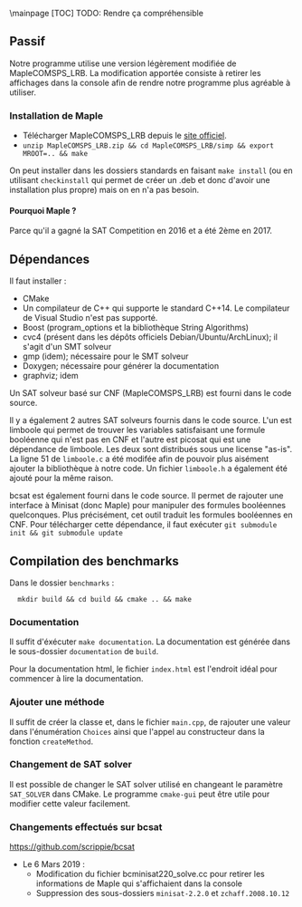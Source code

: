 \mainpage
[TOC]
TODO: Rendre ça compréhensible
## Passif
Notre programme utilise une version légèrement modifiée de MapleCOMSPS_LRB. La modification apportée consiste à retirer les affichages dans la console afin de rendre notre programme plus agréable à utiliser.

### Installation de Maple
  * Télécharger MapleCOMSPS_LRB depuis le [site officiel](https://sites.google.com/a/gsd.uwaterloo.ca/maplesat/maplesat).
  * `unzip MapleCOMSPS_LRB.zip && cd MapleCOMSPS_LRB/simp && export MROOT=.. && make`

On peut installer dans les dossiers standards en faisant `make install` (ou en utilisant `checkinstall` qui permet de créer un .deb et donc d'avoir une installation plus propre) mais on en n'a pas besoin.

#### Pourquoi Maple ?
Parce qu'il a gagné la SAT Competition en 2016 et a été 2ème en 2017.

## Dépendances
Il faut installer :
  - CMake
  - Un compilateur de C++ qui supporte le standard C++14. Le compilateur de Visual Studio n'est pas supporté.
  - Boost (program_options et la bibliothèque String Algorithms)
  - cvc4 (présent dans les dépôts officiels Debian/Ubuntu/ArchLinux); il s'agit d'un SMT solveur
  - gmp (idem); nécessaire pour le SMT solveur
  - Doxygen; nécessaire pour générer la documentation
  - graphviz; idem

Un SAT solveur basé sur CNF (MapleCOMSPS_LRB) est fourni dans le code source.

Il y a également 2 autres SAT solveurs fournis dans le code source. L'un est limboole qui permet de trouver les variables satisfaisant une formule booléenne qui n'est pas en CNF et l'autre est picosat qui est une dépendance de limboole. Les deux sont distribués sous une license "as-is". La ligne 51 de `limboole.c` a été modifée afin de pouvoir plus aisément ajouter la bibliothèque à notre code. Un fichier `limboole.h` a également été ajouté pour la même raison.

bcsat est également fourni dans le code source. Il permet de rajouter une interface à Minisat (donc Maple) pour manipuler des formules booléennes quelconques. Plus précisément, cet outil traduit les formules booléennes en CNF. Pour télécharger cette dépendance, il faut exécuter `git submodule init && git submodule update`

## Compilation des benchmarks
Dans le dossier `benchmarks` :
~~~
  mkdir build && cd build && cmake .. && make
~~~

### Documentation
Il suffit d'éxécuter `make documentation`. La documentation est générée dans le sous-dossier `documentation` de `build`.

Pour la documentation html, le fichier `index.html` est l'endroit idéal pour commencer à lire la documentation.

### Ajouter une méthode
Il suffit de créer la classe et, dans le fichier `main.cpp`, de rajouter une valeur dans l'énumération `Choices` ainsi que l'appel au constructeur dans la fonction `createMethod`.

### Changement de SAT solver
Il est possible de changer le SAT solver utilisé en changeant le paramètre `SAT_SOLVER` dans CMake. Le programme `cmake-gui` peut être utile pour modifier cette valeur facilement.

### Changements effectués sur bcsat
https://github.com/scrippie/bcsat

  * Le 6 Mars 2019 :
    * Modification du fichier bcminisat220_solve.cc pour retirer les informations de Maple qui s'affichaient dans la console
    * Suppression des sous-dossiers `minisat-2.2.0` et `zchaff.2008.10.12`